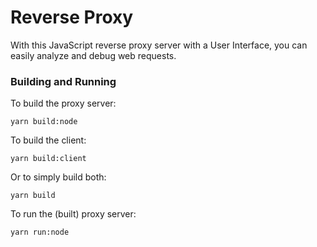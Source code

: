 # Reverse Proxy

With this JavaScript reverse proxy server with a User Interface, you can easily analyze and debug web requests.

### Building and Running

To build the proxy server:

```shell
yarn build:node
```

To build the client:

```shell
yarn build:client
```

Or to simply build both:

```shell
yarn build
```

To run the (built) proxy server:

```shell
yarn run:node
```
